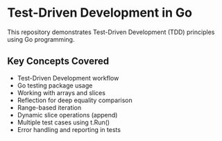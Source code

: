 # Test-Driven Development in Go

This repository demonstrates Test-Driven Development (TDD) principles using Go programming.

## Key Concepts Covered

- Test-Driven Development workflow
- Go testing package usage
- Working with arrays and slices
- Reflection for deep equality comparison
- Range-based iteration
- Dynamic slice operations (append)
- Multiple test cases using t.Run()
- Error handling and reporting in tests 










